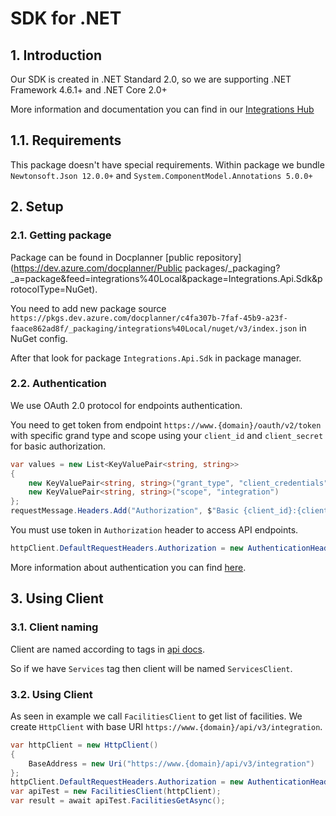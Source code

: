 # SDK for .NET

## 1. Introduction

Our SDK is created in .NET Standard 2.0, so we are supporting .NET Framework 4.6.1+ and .NET Core 2.0+

More information and documentation you can find in our [Integrations Hub](https://docplanner.github.io/integrations-hub-front-app/)

## 1.1. Requirements

This package doesn't have special requirements. Within package we bundle `Newtonsoft.Json 12.0.0+` and `System.ComponentModel.Annotations 5.0.0+`

## 2. Setup

### 2.1. Getting package

Package can be found in Docplanner [public repository](https://dev.azure.com/docplanner/Public packages/_packaging?_a=package&feed=integrations%40Local&package=Integrations.Api.Sdk&protocolType=NuGet).

You need to add new package source `https://pkgs.dev.azure.com/docplanner/c4fa307b-7faf-45b9-a23f-faace862ad8f/_packaging/integrations%40Local/nuget/v3/index.json` in NuGet config. 

After that look for package `Integrations.Api.Sdk` in package manager.

### 2.2. Authentication

We use OAuth 2.0 protocol for endpoints authentication.

You need to get token from endpoint `https://www.{domain}/oauth/v2/token` with specific grand type and scope using your `client_id` and `client_secret` for basic authorization.

```c#
var values = new List<KeyValuePair<string, string>>
{
    new KeyValuePair<string, string>("grant_type", "client_credentials"),
    new KeyValuePair<string, string>("scope", "integration")
};
requestMessage.Headers.Add("Authorization", $"Basic {client_id}:{client_secret}");
```

You must use token in `Authorization` header to access API endpoints.

```c#
httpClient.DefaultRequestHeaders.Authorization = new AuthenticationHeaderValue("Bearer", "your_token");
```

More information about authentication you can find [here](http://docplanner.github.io/integrations-api-docs/openapi/#section/Authentication).

## 3. Using Client

### 3.1. Client naming

Client are named according to tags in [api docs](docplanner.github.io/integrations-api-docs/openapi/). 

So if we have `Services` tag then client will be named `ServicesClient`.

### 3.2. Using Client

As seen in example we call `FacilitiesClient` to get list of facilities. We create `HttpClient` with base URI `https://www.{domain}/api/v3/integration`.

```c#
var httpClient = new HttpClient()
{
	BaseAddress = new Uri("https://www.{domain}/api/v3/integration")
};
httpClient.DefaultRequestHeaders.Authorization = new AuthenticationHeaderValue("Bearer", await GetToken()); //get token
var apiTest = new FacilitiesClient(httpClient);
var result = await apiTest.FacilitiesGetAsync();
```
